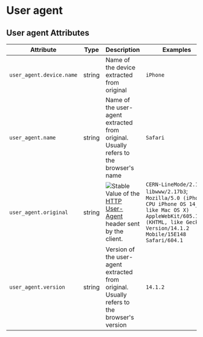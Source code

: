 <!--- Hugo front matter used to generate the website version of this page:
--->

# User agent

## User agent Attributes

<!-- semconv registry.user_agent(omit_requirement_level) -->
| Attribute  | Type | Description  | Examples  |
|---|---|---|---|
| `user_agent.device.name` | string | Name of the device extracted from original | `iPhone` |
| `user_agent.name` | string | Name of the user-agent extracted from original. Usually refers to the browser's name | `Safari` |
| `user_agent.original` | string | ![Stable](https://img.shields.io/badge/-stable-lightgreen)<br>Value of the [HTTP User-Agent](https://www.rfc-editor.org/rfc/rfc9110.html#field.user-agent) header sent by the client. | `CERN-LineMode/2.15 libwww/2.17b3`; `Mozilla/5.0 (iPhone; CPU iPhone OS 14_7_1 like Mac OS X) AppleWebKit/605.1.15 (KHTML, like Gecko) Version/14.1.2 Mobile/15E148 Safari/604.1` |
| `user_agent.version` | string | Version of the user-agent extracted from original. Usually refers to the browser's version | `14.1.2` |
<!-- endsemconv -->
